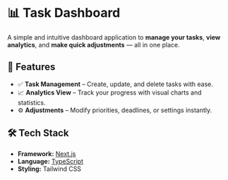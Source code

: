 # 📊 Task Dashboard

A simple and intuitive dashboard application to **manage your tasks**, **view analytics**, and **make quick adjustments** — all in one place.

## 🚀 Features
- ✅ **Task Management** – Create, update, and delete tasks with ease.
- 📈 **Analytics View** – Track your progress with visual charts and statistics.
- ⚙️ **Adjustments** – Modify priorities, deadlines, or settings instantly.

 ## 🛠️ Tech Stack
- **Framework:** [Next.js](https://nextjs.org/)
- **Language:** [TypeScript](https://www.typescriptlang.org/)
- **Styling:** Tailwind CSS 
##
